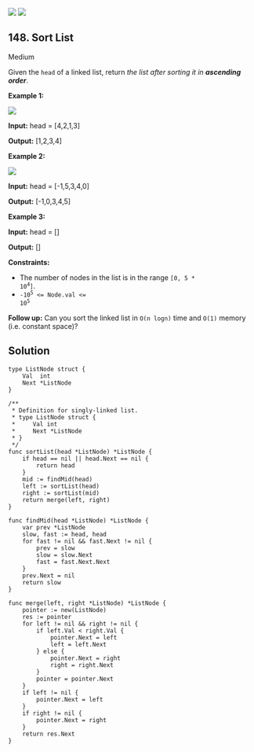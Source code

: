 [![](https://img.shields.io/github/stars/javadev/LeetCode-in-All?label=Stars&style=flat-square)](https://github.com/javadev/LeetCode-in-All)
[![](https://img.shields.io/github/forks/javadev/LeetCode-in-All?label=Fork%20me%20on%20GitHub%20&style=flat-square)](https://github.com/javadev/LeetCode-in-All/fork)

## 148\. Sort List

Medium

Given the `head` of a linked list, return _the list after sorting it in **ascending order**_.

**Example 1:**

![](https://assets.leetcode.com/uploads/2020/09/14/sort_list_1.jpg)

**Input:** head = [4,2,1,3]

**Output:** [1,2,3,4]

**Example 2:**

![](https://assets.leetcode.com/uploads/2020/09/14/sort_list_2.jpg)

**Input:** head = [-1,5,3,4,0]

**Output:** [-1,0,3,4,5]

**Example 3:**

**Input:** head = []

**Output:** []

**Constraints:**

*   The number of nodes in the list is in the range <code>[0, 5 * 10<sup>4</sup>]</code>.
*   <code>-10<sup>5</sup> <= Node.val <= 10<sup>5</sup></code>

**Follow up:** Can you sort the linked list in `O(n logn)` time and `O(1)` memory (i.e. constant space)?

## Solution

```golang
type ListNode struct {
	Val  int
	Next *ListNode
}

/**
 * Definition for singly-linked list.
 * type ListNode struct {
 *     Val int
 *     Next *ListNode
 * }
 */
func sortList(head *ListNode) *ListNode {
	if head == nil || head.Next == nil {
		return head
	}
	mid := findMid(head)
	left := sortList(head)
	right := sortList(mid)
	return merge(left, right)
}

func findMid(head *ListNode) *ListNode {
	var prev *ListNode
	slow, fast := head, head
	for fast != nil && fast.Next != nil {
		prev = slow
		slow = slow.Next
		fast = fast.Next.Next
	}
	prev.Next = nil
	return slow
}

func merge(left, right *ListNode) *ListNode {
	pointer := new(ListNode)
	res := pointer
	for left != nil && right != nil {
		if left.Val < right.Val {
			pointer.Next = left
			left = left.Next
		} else {
			pointer.Next = right
			right = right.Next
		}
		pointer = pointer.Next
	}
	if left != nil {
		pointer.Next = left
	}
	if right != nil {
		pointer.Next = right
	}
	return res.Next
}
```
